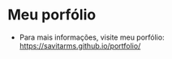 # Meu porfólio
- Para mais informações, visite meu porfólio: https://savitarms.github.io/portfolio/
